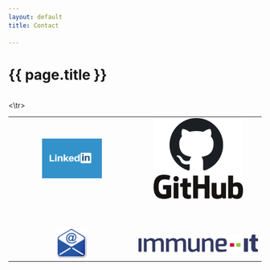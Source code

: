 ```yaml
---
layout: default
title: Contact

---
```


# {{ page.title }}
<br>
<table border="0" cellspacing="0" cellpadding="0">
  <tr>
     <td align="center">
    <a href="https://www.linkedin.com/in/michaelhallik/" title="My Linkedin profile" target="_blank"><img width="50%" src="/assets/images/linkedin.jpg"></a>
     </td>
     <td align="center">
    <a href="https://github.com/MichaelHallik" title="My (rather modest) Github repositories" target="_blank"><img width="75%" src="/assets/images/github.png"></a>
     </td>
  </tr>
  <tr height="50px"> <td> </td> <td> </td> <\tr>
  <tr>
     <td align="center">
    <a href="mailto:mhallik@immune.it" title="Contact me through e-mail" target="_blank"><img width="25%" src="/assets/images/email.jpg"></a>
     </td>
     <td align="center">
    <a href="https://www.immune.it" title="My current home" target="_blank"><img width="100%" src="/assets/images/immune.svg"></a>
     </td>
  </tr>
</table>
